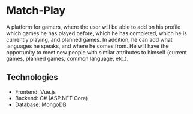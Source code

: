 # Match-Play
A platform for gamers, where the user will be able to add on his profile which games he has played before, which he has completed, which he is currently playing, and planned games. In addition, he can add what languages he speaks, and where he comes from. He will have the opportunity to meet new people with similar attributes to himself (current games, planned games, common language, etc.).

## Technologies
- Frontend: Vue.js
- Backend: C# (ASP.NET Core)
- Database: MongoDB

